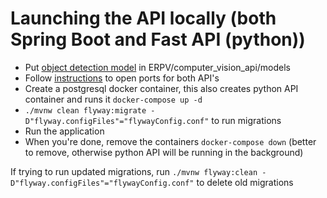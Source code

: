 # Launching the API locally (both Spring Boot and Fast API (python))
* Put [object detection model](https://drive.google.com/file/d/1M19b2kqiyyekrYv8H13plyp04aqCnLGt/view?usp=share_link) in ERPV/computer_vision_api/models
* Follow [instructions](https://erpv.atlassian.net/browse/ERPV-75) to open ports for both API's
* Create a postgresql docker container, this also creates python API container and runs it `docker-compose up -d`
* `./mvnw clean flyway:migrate -D"flyway.configFiles"="flywayConfig.conf"` to run migrations
* Run the application
* When you're done, remove the containers `docker-compose down` (better to remove, otherwise python API will be running in the background)

If trying to run updated migrations, run `./mvnw flyway:clean -D"flyway.configFiles"="flywayConfig.conf"`
to delete old migrations
